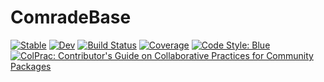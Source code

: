# ComradeBase

[![Stable](https://img.shields.io/badge/docs-stable-blue.svg)](https://ptiede.github.io/ComradeBase.jl/stable)
[![Dev](https://img.shields.io/badge/docs-dev-blue.svg)](https://ptiede.github.io/ComradeBase.jl/dev)
[![Build Status](https://github.com/ptiede/ComradeBase.jl/actions/workflows/CI.yml/badge.svg?branch=main)](https://github.com/ptiede/ComradeBase.jl/actions/workflows/CI.yml?query=branch%3Amain)
[![Coverage](https://codecov.io/gh/ptiede/ComradeBase.jl/branch/main/graph/badge.svg)](https://codecov.io/gh/ptiede/ComradeBase.jl)
[![Code Style: Blue](https://img.shields.io/badge/code%20style-blue-4495d1.svg)](https://github.com/invenia/BlueStyle)
[![ColPrac: Contributor's Guide on Collaborative Practices for Community Packages](https://img.shields.io/badge/ColPrac-Contributor's%20Guide-blueviolet)](https://github.com/SciML/ColPrac)
